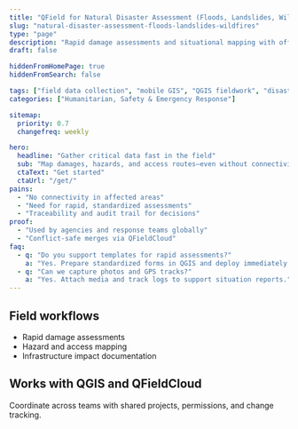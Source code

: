 ```yaml
---
title: "QField for Natural Disaster Assessment (Floods, Landslides, Wildfires)"
slug: "natural-disaster-assessment-floods-landslides-wildfires"
type: "page"
description: "Rapid damage assessments and situational mapping with offline mobile GIS in disaster zones."
draft: false

hiddenFromHomePage: true
hiddenFromSearch: false

tags: ["field data collection", "mobile GIS", "QGIS fieldwork", "disaster assessment", "flood", "landslide", "wildfire"]
categories: ["Humanitarian, Safety & Emergency Response"]

sitemap:
  priority: 0.7
  changefreq: weekly

hero:
  headline: "Gather critical data fast in the field"
  sub: "Map damages, hazards, and access routes—even without connectivity—and sync when possible."
  ctaText: "Get started"
  ctaUrl: "/get/"
pains:
  - "No connectivity in affected areas"
  - "Need for rapid, standardized assessments"
  - "Traceability and audit trail for decisions"
proof:
  - "Used by agencies and response teams globally"
  - "Conflict-safe merges via QFieldCloud"
faq:
  - q: "Do you support templates for rapid assessments?"
    a: "Yes. Prepare standardized forms in QGIS and deploy immediately to teams."
  - q: "Can we capture photos and GPS tracks?"
    a: "Yes. Attach media and track logs to support situation reports."
---
```


## Field workflows
- Rapid damage assessments  
- Hazard and access mapping  
- Infrastructure impact documentation

## Works with QGIS and QFieldCloud
Coordinate across teams with shared projects, permissions, and change tracking.
